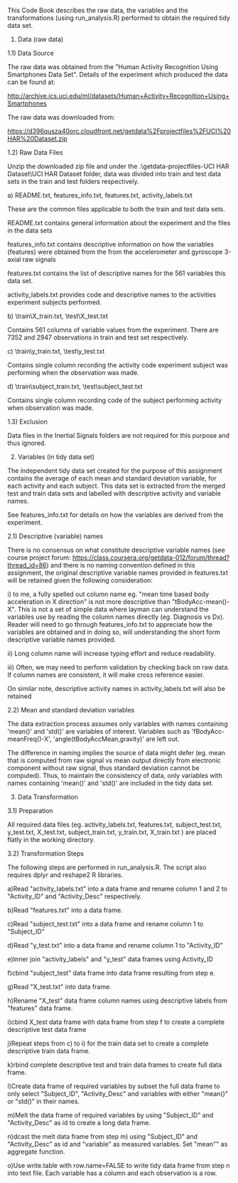 This Code Book describes the raw data, the variables and the transformations (using run_analysis.R) performed to obtain the required tidy data set.

1) Data (raw data)

1.1) Data Source

The raw data was obtained from the "Human Activity Recognition Using Smartphones Data Set". Details of the experiment which produced the data can be found at:

http://archive.ics.uci.edu/ml/datasets/Human+Activity+Recognition+Using+Smartphones

The raw data was downloaded from:

https://d396qusza40orc.cloudfront.net/getdata%2Fprojectfiles%2FUCI%20HAR%20Dataset.zip

1.2) Raw Data Files

Unzip the downloaded zip file and under the .\getdata-projectfiles-UCI HAR Dataset\UCI HAR Dataset folder, data was divided into train and test data sets in the train and test folders respectively.

a) README.txt, features_info.txt, features.txt, activity_labels.txt

These are the common files applicable to both the train and test data sets.

README.txt contains general information about the experiment and the files in the data sets

features_info.txt contains descriptive information on how the variables (features) were obtained from the from the accelerometer and gyroscope 3-axial raw signals

features.txt contains the list of descriptive names for the 561 variables this data set.

activity_labels.txt provides code and descriptive names to the activities experiment subjects performed.

b) \train\X_train.txt, \test\X_test.txt

Contains 561 columns of variable values from the experiment. There are 7352 and 2947 observations in train and test set respectively.

c) \train\y_train.txt, \test\y_test.txt

Contains single column recording the activity code experiment subject was performing when the observation was made.

d) \train\subject_train.txt, \test\subject_test.txt

Contains single column recording code of the subject performing activity when observation was made.
 
1.3) Exclusion

Data files in the Inertial Signals folders are not required for this purpose and thus ignored.

2) Variables (in tidy data set)

The independent tidy data set created for the purpose of this assignment contains the average of each mean and standard deviation variable, for each activity and each subject. This data set is extracted from the merged test and train data sets and labelled with descriptive activity and variable names.

See features_info.txt for details on how the variables are derived from the experiment.

2.1) Descriptive (variable) names

There is no consensus on what constitute descriptive variable names (see course project forum: https://class.coursera.org/getdata-012/forum/thread?thread_id=86) and there is no naming convention defined in this assignment, the original descriptive variable names provided in features.txt will be retained given the following consideration:

i) to me, a fully spelled out column name eg. "mean time based body acceleration in X direction" is not more descriptive than "tBodyAcc-mean()-X". This is not a set of simple data where layman can understand the variables use by reading the column names directly (eg. Diagnosis vs Dx). Reader will need to go through features_info.txt to appreciate how the variables are obtained and in doing so, will understanding the short form descriptive variable names provided. 

ii) Long column name will increase typing effort and reduce readability.

iii) Often, we may need to perform validation by checking back on raw data. If column names are consistent, it will make cross reference easier.

On similar note, descriptive activity names in activity_labels.txt will also be retained

2.2) Mean and standard deviation variables

The data extraction process assumes only variables with names containing 'mean()' and 'std()' are variables of interest. Variables such as 'fBodyAcc-meanFreq()-X', 'angle(tBodyAccMean,gravity)' are left out. 

The difference in naming implies the source of data might defer (eg. mean that is computed from raw signal vs mean output directly from electronic component without raw signal, thus standard deviation cannot be computed). Thus, to maintain the consistency of data, only variables with names containing 'mean()' and 'std()' are included in the tidy data set.

3) Data Transformation

3.1) Preparation

All required data files (eg. activity_labels.txt, features.txt, subject_test.txt, y_test.txt, X_test.txt, subject_train.txt, y_train.txt, X_train.txt ) are placed flatly in the working directory.


3.2) Transformation Steps

The following steps are performed in run_analysis.R. The script also requires dplyr and reshape2 R libraries.

a)Read "activity_labels.txt" into a data frame and rename column 1 and 2 to "Activity_ID" and "Activity_Desc" respectively.

b)Read "features.txt" into a data frame.

c)Read "subject_test.txt" into a data frame and rename column 1 to "Subject_ID"

d)Read "y_test.txt" into a data frame and rename column 1 to "Activity_ID"

e)Inner join "activity_labels" and "y_test" data frames using Activity_ID

f)cbind "subject_test" data frame into data frame resulting from step e.

g)Read "X_test.txt" into data frame.

h)Rename "X_test" data frame column names using descriptive labels from "features" data frame.

i)cbind X_test data frame with data frame from step f to create a complete descriptive test data frame

j)Repeat steps from c) to i) for the train data set to create a complete descriptive train data frame.

k)rbind complete descriptive test and train data frames to create full data frame.

l)Create data frame of required variables by subset the full data frame to only select "Subject_ID", "Activity_Desc" and variables with either "mean()" or "std()" in their names.

m)Melt the data frame of required variables by using "Subject_ID" and "Activity_Desc" as id to create a long data frame.

n)dcast the melt data frame from step m) using "Subject_ID" and "Activity_Desc" as id and "variable" as measured variables. Set "mean"" as aggregate function.

o)Use write.table with row.name=FALSE to write tidy data frame from step n into text file. Each variable has a column and each observation is a row.





